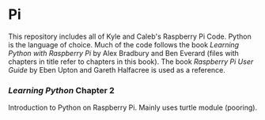 # Pi
This repository includes all of Kyle and Caleb's Raspberry Pi Code. Python is the language of choice.
Much of the code follows the book *Learning Python with Raspberry Pi* by Alex Bradbury and Ben Everard (files with chapters in title refer to chapters in this book). The book *Raspberry Pi User Guide* by Eben Upton and Gareth Halfacree is used as a reference.

### *Learning Python* Chapter 2
Introduction to Python on Raspberry Pi. Mainly uses turtle module (pooring).




